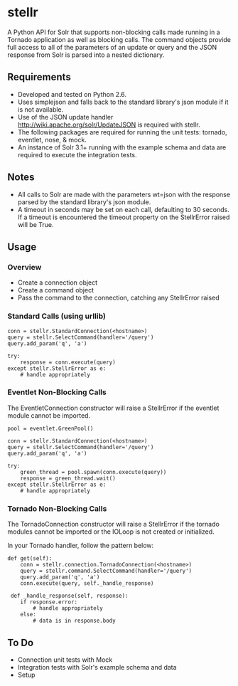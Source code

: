 stellr
======

A Python API for Solr that supports non-blocking calls made running in a Tornado application as well as blocking calls. The command objects provide full access to all of the parameters of an update or query and the JSON response from Solr is parsed into a nested dictionary.

Requirements
------------

* Developed and tested on Python 2.6.
* Uses simplejson and falls back to the standard library's json module if it is not available.
* Use of the JSON update handler http://wiki.apache.org/solr/UpdateJSON is required with stellr.
* The following packages are required for running the unit tests: tornado, eventlet, nose, & mock.
* An instance of Solr 3.1+ running with the example schema and data are required to execute the integration tests.

Notes
-----
* All calls to Solr are made with the parameters wt=json with the response parsed by the standard library's json module.
* A timeout in seconds may be set on each call, defaulting to 30 seconds. If a timeout is encountered the timeout property on the StellrError raised will be True.

Usage
-----

### Overview

* Create a connection object
* Create a command object
* Pass the command to the connection, catching any StellrError raised

### Standard Calls (using urllib)

    conn = stellr.StandardConnection(<hostname>)
    query = stellr.SelectCommand(handler='/query')
    query.add_param('q', 'a')

    try:
        response = conn.execute(query)
    except stellr.StellrError as e:
        # handle appropriately

### Eventlet Non-Blocking Calls

The EventletConnection constructor will raise a StellrError if the eventlet module cannot be imported.

    pool = eventlet.GreenPool()

    conn = stellr.StandardConnection(<hostname>)
    query = stellr.SelectCommand(handler='/query')
    query.add_param('q', 'a')

    try:
        green_thread = pool.spawn(conn.execute(query))
        response = green_thread.wait()
    except stellr.StellrError as e:
        # handle appropriately

### Tornado Non-Blocking Calls

The TornadoConnection constructor will raise a StellrError if the tornado modules cannot be imported or the IOLoop is not created or initialized.

In your Tornado handler, follow the pattern below:

    def get(self):
        conn = stellr.connection.TornadoConnection(<hostname>)
        query = stellr.command.SelectCommand(handler='/query')
        query.add_param('q', 'a')
        conn.execute(query, self._handle_response)

     def _handle_response(self, response):
        if response.error:
            # handle appropriately
        else:
            # data is in response.body

To Do
-----
* Connection unit tests with Mock
* Integration tests with Solr's example schema and data
* Setup
